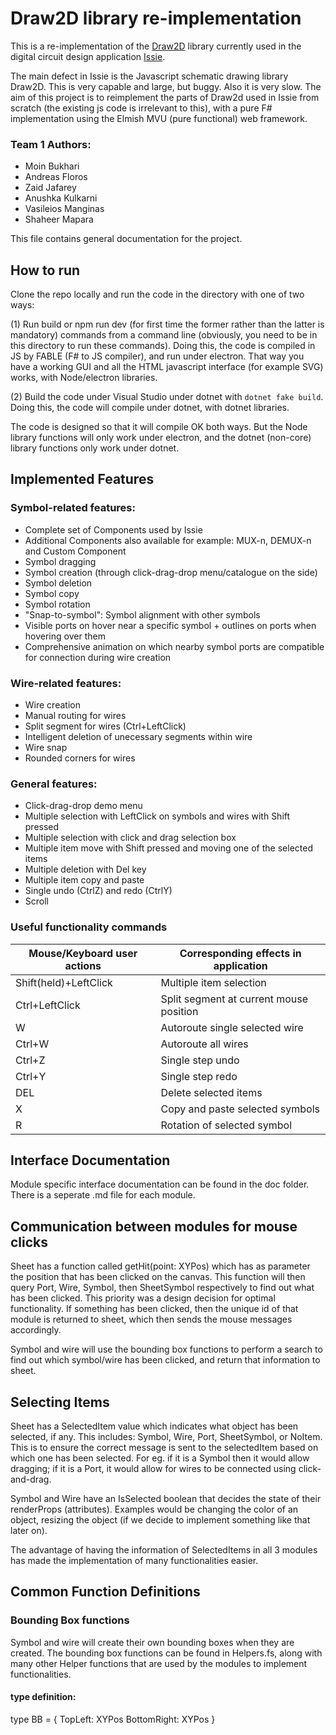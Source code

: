 # Draw2D library re-implementation
This is a re-implementation of the [Draw2D](http://www.draw2d.org/draw2d/) library currently used in the digital circuit design application [Issie](https://github.com/tomcl/issie).

The main defect in Issie is the Javascript schematic drawing library Draw2D. This is very capable and large, but buggy. Also it is very slow. The aim of this project is to reimplement the parts of Draw2d used in Issie from scratch (the existing js code is irrelevant to this), with a pure F# implementation using the Elmish MVU (pure functional) web framework.


### Team 1 Authors: 
- Moin Bukhari
- Andreas Floros
- Zaid Jafarey
- Anushka Kulkarni
- Vasileios Manginas
- Shaheer Mapara


This file contains general documentation for the project.

## How to run
Clone the repo locally and run the code in the directory with one of two ways:

(1) Run build or npm run dev (for first time the former rather than the latter is mandatory) commands from a command line (obviously, you need to be in this directory to run these commands). Doing this, the code is compiled in JS by FABLE (F# to JS compiler), and run under electron. That way you have a working GUI and all the HTML javascript interface (for example SVG) works, with Node/electron libraries. 

(2) Build the code under Visual Studio under dotnet with ```dotnet fake build```. Doing this, the code will compile under dotnet, with dotnet libraries.

The code is designed so that it will compile OK both ways. But the Node library functions will only work under electron, and the dotnet (non-core) library functions only work under dotnet.

## Implemented Features
### Symbol-related features:
- Complete set of Components used by Issie
- Additional Components also available for example: MUX-n, DEMUX-n and Custom Component 
- Symbol dragging
- Symbol creation (through click-drag-drop menu/catalogue on the side)
- Symbol deletion
- Symbol copy
- Symbol rotation
- "Snap-to-symbol": Symbol alignment with other symbols
- Visible ports on hover near a specific symbol + outlines on ports when hovering over them
- Comprehensive animation on which nearby symbol ports are compatible for connection during wire creation

### Wire-related features:
- Wire creation
- Manual routing for wires
- Split segment for wires (Ctrl+LeftClick)
- Intelligent deletion of unecessary segments within wire
- Wire snap
- Rounded corners for wires

### General features:
- Click-drag-drop demo menu
- Multiple selection with LeftClick on symbols and wires with Shift pressed
- Multiple selection with click and drag selection box
- Multiple item move with Shift pressed and moving one of the selected items
- Multiple deletion with Del key
- Multiple item copy and paste
- Single undo (CtrlZ) and redo (CtrlY)
- Scroll

### Useful functionality commands
Mouse/Keyboard user actions | Corresponding effects in application
----------------------------|-------------------------------------
Shift(held)+LeftClick | Multiple item selection
Ctrl+LeftClick | Split segment at current mouse position
W | Autoroute single selected wire
Ctrl+W | Autoroute all wires
Ctrl+Z | Single step undo
Ctrl+Y | Single step redo
DEL | Delete selected items
X | Copy and paste selected symbols
R | Rotation of selected symbol


## Interface Documentation
Module specific interface documentation can be found in the doc folder. There is a seperate .md file for each module.


## Communication between modules for mouse clicks
Sheet has a function called getHit(point: XYPos) which has as parameter the position that has been clicked on the canvas. This function will then query Port, Wire, Symbol, then SheetSymbol respectively to find out what has been clicked. This priority was a design decision for optimal functionality. If something has been clicked, then the unique id of that module is returned to sheet, which then sends the mouse messages accordingly.

Symbol and wire will use the bounding box functions to perform a search to find out which symbol/wire has been clicked, and return that information to sheet.

## Selecting Items

Sheet has a SelectedItem value which indicates what object has been selected, if any. This includes: Symbol, Wire, Port, SheetSymbol, or NoItem. This is to ensure the correct message is sent to the selectedItem based on which one has been selected. For eg. if it is a Symbol then it would allow dragging; if it is a Port, it would allow for wires to be connected using click-and-drag.

Symbol and Wire have an IsSelected boolean that decides the state of their renderProps (attributes). Examples would be changing the color of an object, resizing the object (if we decide to implement something like that later on).

The advantage of having the information of SelectedItems in all 3 modules has made the implementation of many functionalities easier.

## Common Function Definitions

### Bounding Box functions

Symbol and wire will create their own bounding boxes when they are created. 
The bounding box functions can be found in Helpers.fs, along with many other Helper functions that are used by the modules to implement functionalities.

#### type definition:
type BB = 
{
  TopLeft: XYPos
  BottomRight: XYPos
}




